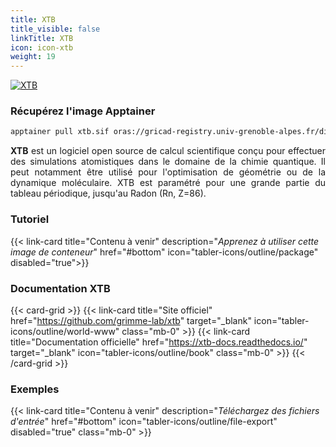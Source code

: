 ```yaml
---
title: XTB
title_visible: false
linkTitle: XTB
icon: icon-xtb
weight: 19
---
```


<a href="https://github.com/grimme-lab/xtb" target="_blank" class="codes-pages-top-logo">
  <img alt="XTB" class="logo-xtb"/>
</a>

### Récupérez l'image Apptainer

```bash
apptainer pull xtb.sif oras://gricad-registry.univ-grenoble-alpes.fr/diamond/apptainer/apptainer-singularity-projects/xtb-from-guix.sif:latest
```

<div align="justify">

**XTB** est un logiciel open source de calcul scientifique conçu pour effectuer des simulations atomistiques dans le domaine de la chimie quantique. Il peut notamment être utilisé pour l'optimisation de géométrie ou de la dynamique moléculaire. XTB est paramétré pour une grande partie du tableau périodique, jusqu'au Radon (Rn, Z=86).

</div>

<h3 class="mb-1">Tutoriel</h3>

{{< link-card title="Contenu à venir" description="<i>Apprenez à utiliser cette image de conteneur</i>" href="#bottom" icon="tabler-icons/outline/package" disabled="true">}}

<h3 class="mb-1 mt-3">Documentation XTB</h3>

{{< card-grid >}}
{{< link-card title="Site officiel" href="https://github.com/grimme-lab/xtb" target="_blank" icon="tabler-icons/outline/world-www" class="mb-0" >}}
{{< link-card title="Documentation officielle" href="https://xtb-docs.readthedocs.io/" target="_blank" icon="tabler-icons/outline/book" class="mb-0" >}}
{{< /card-grid >}}

<h3 class="mb-1 mt-3">Exemples</h3>

{{< link-card title="Contenu à venir" description="<i>Téléchargez des fichiers d'entrée</i>" href="#bottom" icon="tabler-icons/outline/file-export" disabled="true" class="mb-0" >}}
